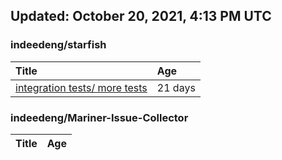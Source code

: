 ## Updated: October 20, 2021, 4:13 PM UTC


### indeedeng/starfish
|**Title**|**Age**|
|:----|:----|
|[integration tests/ more tests](https://github.com/indeedeng/starfish/issues/117)|21&nbsp;days|


### indeedeng/Mariner-Issue-Collector
|**Title**|**Age**|
|:----|:----|